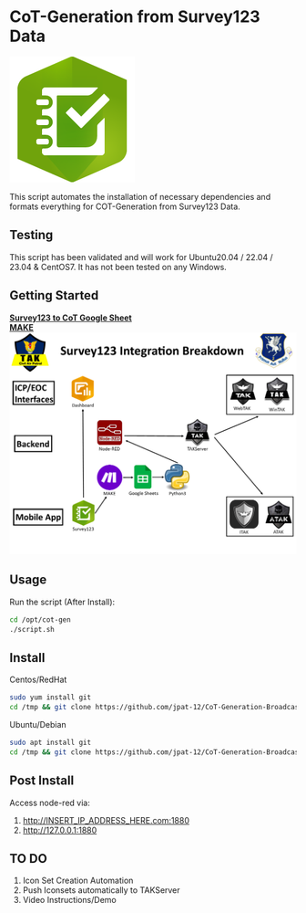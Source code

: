 # CoT-Generation from Survey123 Data #

![S123](img/S123.png?raw=true "S123")


This script automates the installation of necessary dependencies and formats everything for COT-Generation from Survey123 Data.

## Testing ###
This script has been validated and will work for Ubuntu20.04 / 22.04 / 23.04 & CentOS7.
It has not been tested on any Windows.

## Getting Started ## 

**[Survey123 to CoT Google Sheet](https://docs.google.com/spreadsheets/d/1MoyjPxG49XpDrhbqdJYYgW4T7DQ8FachH2EN8Wm-N4o)** <br />
**[MAKE](https://us1.make.com/)**<br />
![CoTBreakdown](img/CoTBreakdown.png?raw=true "CoTBreakdown")


## Usage ##

Run the script (After Install): 
```bash
cd /opt/cot-gen
./script.sh
```

## Install ##
Centos/RedHat
```bash
sudo yum install git
cd /tmp && git clone https://github.com/jpat-12/CoT-Generation-Broadcast.git && cd CoT-Generation-Broadcast && chmod +x centos.sh && ./centos.sh

```
Ubuntu/Debian
```bash
sudo apt install git
cd /tmp && git clone https://github.com/jpat-12/CoT-Generation-Broadcast.git && cd CoT-Generation-Broadcast && chmod +x ubuntu.sh && ./ubuntu.sh

```
## Post Install ##

Access node-red via: 

1. http://INSERT_IP_ADDRESS_HERE.com:1880 
2. http://127.0.0.1:1880


## TO DO ##
1. Icon Set Creation Automation 
2. Push Iconsets automatically to TAKServer
3. Video Instructions/Demo
